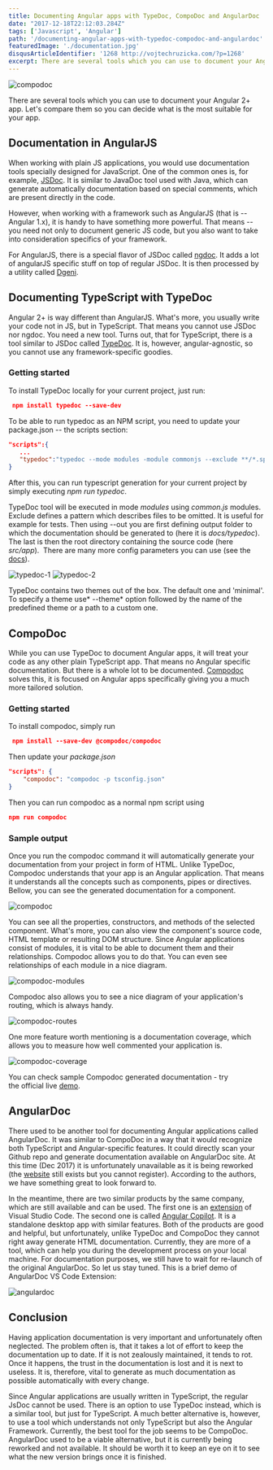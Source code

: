 ```yaml
---
title: Documenting Angular apps with TypeDoc, CompoDoc and AngularDoc
date: "2017-12-18T22:12:03.284Z"
tags: ['Javascript', 'Angular']
path: '/documenting-angular-apps-with-typedoc-compodoc-and-angulardoc'
featuredImage: './documentation.jpg'
disqusArticleIdentifier: '1268 http://vojtechruzicka.com/?p=1268'
excerpt: There are several tools which you can use to document your Angular 2+ app. Let's compare them so you can decide what is the most suitable for your app.
---
```

![compodoc](./documentation.jpg)

There are several tools which you can use to document your Angular 2+ app. Let's compare them so you can decide what is the most suitable for your app.

Documentation in AngularJS
--------------------------

When working with plain JS applications, you would use documentation tools specially designed for JavaScript. One of the common ones is, for example, [JSDoc](http://usejsdoc.org/). It is similar to JavaDoc tool used with Java, which can generate automatically documentation based on special comments, which are present directly in the code.

However, when working with a framework such as AngularJS (that is -- Angular 1.x), it is handy to have something more powerful. That means -- you need not only to document generic JS code, but you also want to take into consideration specifics of your framework.

For AngularJS, there is a special flavor of JSDoc called [ngdoc](https://github.com/angular/angular.js/wiki/Writing-AngularJS-Documentation). It adds a lot of angularJS specific stuff on top of regular JSDoc. It is then processed by a utility called [Dgeni](https://github.com/angular/dgeni).

Documenting TypeScript with TypeDoc
-----------------------------------

Angular 2+ is way different than AngularJS. What's more, you usually write your code not in JS, but in TypeScript. That means you cannot use JSDoc nor ngdoc. You need a new tool. Turns out, that for TypeScript, there is a tool similar to JSDoc called [TypeDoc](http://typedoc.org/). It is, however, angular-agnostic, so you cannot use any framework-specific goodies.

### Getting started

To install TypeDoc locally for your current project, just run:

```json
 npm install typedoc --save-dev
```

To be able to run typedoc as an NPM script, you need to update your package.json -- the scripts section:

```json
"scripts":{
   ...
   "typedoc":"typedoc --mode modules -module commonjs --exclude **/*.spec.ts --out docs/typedoc src/app"
}
```

After this, you can run typescript generation for your current project by simply executing *npm run typedoc*.

TypeDoc tool will be executed in mode *modules* using *common.js* modules. Exclude defines a pattern which describes files to be omitted. It is useful for example for tests. Then using \--out you are first defining output folder to which the documentation should be generated to (here it is *docs/typedoc*). The last is then the root directory containing the source code (here *src/app*).  There are many more config parameters you can use (see the [docs](https://github.com/TypeStrong/typedoc)).

![typedoc-1](./documentation-typedoc.png)
![typedoc-2](./documentation-typedoc-2.png)

TypeDoc contains two themes out of the box. The default one and 'minimal'. To specify a theme use* \--theme* option followed by the name of the predefined theme or a path to a custom one.

CompoDoc
--------

While you can use TypeDoc to document Angular apps, it will treat your code as any other plain TypeScript app. That means no Angular specific documentation. But there is a whole lot to be documented. [Compodoc](https://compodoc.github.io/website/) solves this, it is focused on Angular apps specifically giving you a much more tailored solution.

### Getting started

To install compodoc, simply run

```json
 npm install --save-dev @compodoc/compodoc
```

Then update your *package.json*

```json
"scripts": {
    "compodoc": "compodoc -p tsconfig.json"
}
```

Then you can run compodoc as a normal npm script using

```json
npm run compodoc
```

### Sample output

Once you run the compodoc command it will automatically generate your documentation from your project in form of HTML. Unlike TypeDoc, Compodoc understands that your app is an Angular application. That means it understands all the concepts such as components, pipes or directives. Bellow, you can see the generated documentation for a component.

![compodoc](./documentation-compodoc.png)

You can see all the properties, constructors, and methods of the selected component. What\'s more, you can also view the component\'s source code, HTML template or resulting DOM structure. Since Angular applications consist of modules, it is vital to be able to document them and their relationships. Compodoc allows you to do that. You can even see relationships of each module in a nice diagram.

![compodoc-modules](./documentation-compodoc-modules.png)

Compodoc also allows you to see a nice diagram of your application\'s routing, which is always handy.

![compodoc-routes](./documentation-compodoc-routes.png)

One more feature worth mentioning is a documentation coverage, which allows you to measure how well commented your application is.

![compodoc-coverage](./documentation-compodoc-coverage.png)

You can check sample Compodoc generated documentation - try the official live [demo](https://compodoc.github.io/compodoc-demo-todomvc-angular/).

AngularDoc
----------

There used to be another tool for documenting Angular applications called AngularDoc. It was similar to CompoDoc in a way that it would recognize both TypeScript and Angular-specific features. It could directly scan your Github repo and generate documentation available on AngularDoc site. At this time (Dec 2017) it is unfortunately unavailable as it is being reworked (the [website](https://angulardoc.io/main) still exists but you cannot register). According to the authors, we have something great to look forward to.

In the meantime, there are two similar products by the same company, which are still available and can be used. The first one is an [extension](https://marketplace.visualstudio.com/items?itemName=AngularDoc.angulardoc-vscode) of Visual Studio Code. The second one is called [Angular Copilot](https://angulardoc.github.io/#/products). It is a standalone desktop app with similar features. Both of the products are good and helpful, but unfortunately, unlike TypeDoc and CompoDoc they cannot right away generate HTML documentation. Currently, they are more of a tool, which can help you during the development process on your local machine. For documentation purposes, we still have to wait for re-launch of the original AngularDoc. So let us stay tuned. This is a brief demo of AngularDoc VS Code Extension:

![angulardoc](./documentation-angulardoc-extension.gif)

Conclusion
----------

Having application documentation is very important and unfortunately often neglected. The problem often is, that it takes a lot of effort to keep the documentation up to date. If it is not zealously maintained, it tends to rot. Once it happens, the trust in the documentation is lost and it is next to useless. It is, therefore, vital to generate as much documentation as possible automatically with every change.

Since Angular applications are usually written in TypeScript, the regular JsDoc cannot be used. There is an option to use TypeDoc instead, which is a similar tool, but just for TypeScript. A much better alternative is, however, to use a tool which understands not only TypeScript but also the Angular Framework. Currently, the best tool for the job seems to be CompoDoc. AngularDoc used to be a viable alternative, but it is currently being reworked and not available. It should be worth it to keep an eye on it to see what the new version brings once it is finished.
